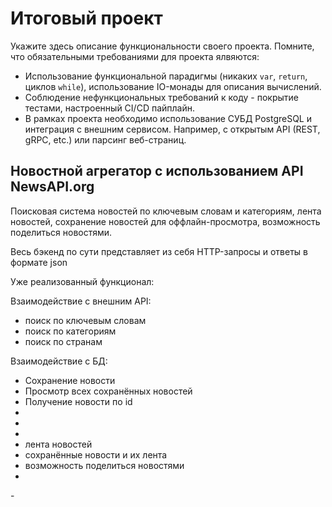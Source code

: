 # Итоговый проект

Укажите здесь описание функциональности своего проекта. Помните, что обязательными требованиями для проекта ялвяются:

- Использование функциональной парадигмы (никаких `var`, `return`, циклов `while`), использование IO-монады для описания вычислений.
- Соблюдение нефункциональных требований к коду - покрытие тестами, настроенный CI/CD пайплайн.
- В рамках проекта необходимо использование СУБД PostgreSQL и интеграция с внешним сервисом. Например, с открытым API (REST, gRPC, etc.) или парсинг веб-страниц.


## Новостной агрегатор с использованием API NewsAPI.org
Поисковая система новостей по ключевым словам и категориям, лента новостей, 
сохранение новостей для оффлайн-просмотра, возможность поделиться новостями.

Весь бэкенд по сути представляет из себя HTTP-запросы и ответы в формате json

Уже реализованный функционал:

Взаимодействие с внешним API:
- поиск по ключевым словам 
- поиск по категориям
- поиск по странам

Взаимодействие с БД:
- Сохранение новости
- Просмотр всех сохранённых новостей
- Получение новости по id
- 
- 
- 
- лента новостей
- сохранённые новости и их лента
- возможность поделиться новостями
- 

[//]: # (- сохранить все статьи, выданные по запросу. А затем искать их по полнотекстовому поиску)
- 
